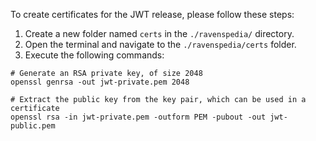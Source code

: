 To create certificates for the JWT release, please follow these steps:

1. Create a new folder named `certs` in the `./ravenspedia/` directory.
2. Open the terminal and navigate to the `./ravenspedia/certs` folder.
3. Execute the following commands:

```shell
# Generate an RSA private key, of size 2048
openssl genrsa -out jwt-private.pem 2048
```

```shell
# Extract the public key from the key pair, which can be used in a certificate
openssl rsa -in jwt-private.pem -outform PEM -pubout -out jwt-public.pem
```
